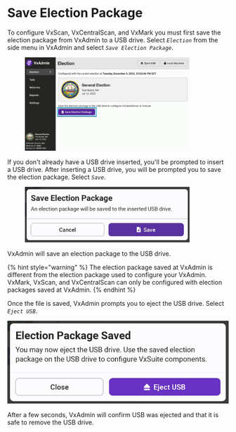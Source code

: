 # Save Election Package

To configure VxScan, VxCentralScan, and VxMark you must first save the election package from VxAdmin to a USB drive. Select _`Election`_ from the side menu in VxAdmin and select _`Save Election Package`_.

<figure><img src="../.gitbook/assets/image (131).png" alt="" width="375"><figcaption></figcaption></figure>

If you don't already have a USB drive inserted, you'll be prompted to insert a USB drive. After inserting a USB drive, you will be prompted you to save the election package. Select _`Save`_.

<figure><img src="../.gitbook/assets/save-election-package-modal.jpg" alt="" width="375"><figcaption></figcaption></figure>

VxAdmin will save an election package to the USB drive.

{% hint style="warning" %}
The election package saved at VxAdmin is different from the election package used to configure your VxAdmin. VxMark, VxScan, and VxCentralScan can only be configured with election packages saved at VxAdmin.
{% endhint %}

Once the file is saved, VxAdmin prompts you to eject the USB drive. Select _`Eject USB`_.

![](../.gitbook/assets/election-package-saved-modal.jpg)

After a few seconds, VxAdmin will confirm USB was ejected and that it is safe to remove the USB drive.

